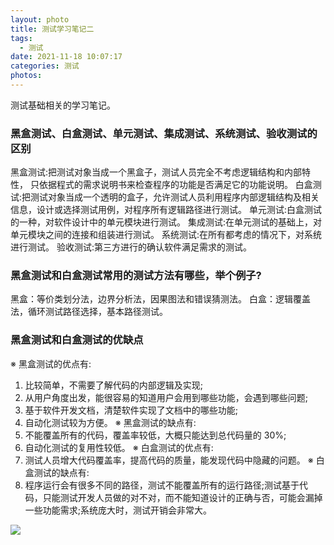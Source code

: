 ```yaml
---
layout: photo
title: 测试学习笔记二
tags:
  - 测试
date: 2021-11-18 10:07:17
categories: 测试
photos:
---
```

测试基础相关的学习笔记。
<!--more-->
### 黑盒测试、白盒测试、单元测试、集成测试、系统测试、验收测试的区别
  黑盒测试:把测试对象当成一个黑盒子，测试人员完全不考虑逻辑结构和内部特性， 只依据程式的需求说明书来检查程序的功能是否满足它的功能说明。
  白盒测试:把测试对象当成一个透明的盒子，允许测试人员利用程序内部逻辑结构及相关信息，设计或选择测试用例，对程序所有逻辑路径进行测试。
  单元测试:白盒测试的一种，对软件设计中的单元模块进行测试。 
  集成测试:在单元测试的基础上，对单元模块之间的连接和组装进行测试。
  系统测试:在所有都考虑的情况下，对系统进行测试。 
  验收测试:第三方进行的确认软件满足需求的测试。

### 黑盒测试和白盒测试常用的测试方法有哪些，举个例子?
  黑盒：等价类划分法，边界分析法，因果图法和错误猜测法。 
  白盒：逻辑覆盖法，循环测试路径选择，基本路径测试。
  
### 黑盒测试和白盒测试的优缺点
※ 黑盒测试的优点有:
1. 比较简单，不需要了解代码的内部逻辑及实现;
2. 从用户角度出发，能很容易的知道用户会用到哪些功能，会遇到哪些问题;
3. 基于软件开发文档，清楚软件实现了文档中的哪些功能;
4. 自动化测试较为方便。
※ 黑盒测试的缺点有:
1. 不能覆盖所有的代码，覆盖率较低，大概只能达到总代码量的 30%;
2. 自动化测试的复用性较低。
※ 白盒测试的优点有:
1. 测试人员增大代码覆盖率，提高代码的质量，能发现代码中隐藏的问题。
※ 白盒测试的缺点有:
1. 程序运行会有很多不同的路径，测试不能覆盖所有的运行路径;测试基于代码，只能测试开发人员做的对不对，而不能知道设计的正确与否，可能会漏掉一些功能需求;系统庞大时，测试开销会非常大。



<img src="/image/">

